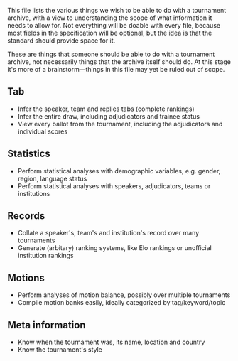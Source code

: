 This file lists the various things we wish to be able to do with a tournament archive, with a view to understanding the scope of what information it needs to allow for. Not everything will be doable with every file, because most fields in the specification will be optional, but the idea is that the standard should provide space for it.

These are things that someone should be able to do with a tournament archive, not necessarily things that the archive itself should do. At this stage it's more of a brainstorm—things in this file may yet be ruled out of scope.

Tab
---
* Infer the speaker, team and replies tabs (complete rankings)
* Infer the entire draw, including adjudicators and trainee status
* View every ballot from the tournament, including the adjudicators and individual scores

Statistics
----------
* Perform statistical analyses with demographic variables, e.g. gender, region, language status
* Perform statistical analyses with speakers, adjudicators, teams or institutions

Records
-------
* Collate a speaker's, team's and institution's record over many tournaments
* Generate (arbitary) ranking systems, like Elo rankings or unofficial institution rankings

Motions
-------
* Perform analyses of motion balance, possibly over multiple tournaments
* Compile motion banks easily, ideally categorized by tag/keyword/topic

Meta information
----------------
* Know when the tournament was, its name, location and country
* Know the tournament's style
